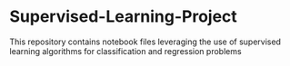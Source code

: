 # Supervised-Learning-Project
 This repository contains notebook files leveraging the use of supervised learning algorithms for classification and regression problems
